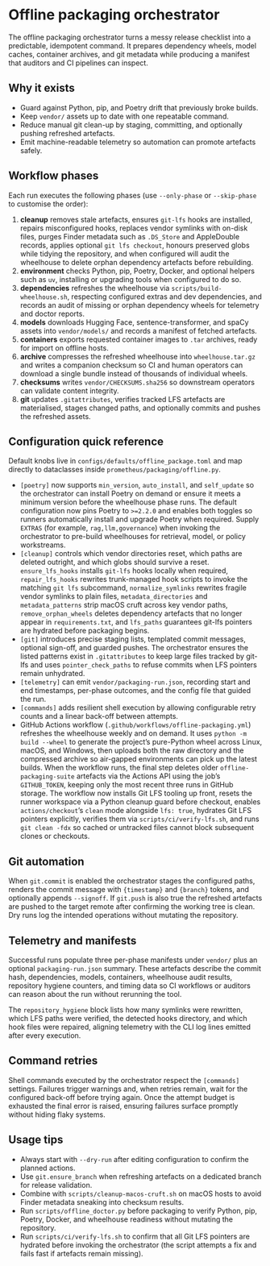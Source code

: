 # Offline packaging orchestrator

The offline packaging orchestrator turns a messy release checklist into a
predictable, idempotent command. It prepares dependency wheels, model caches,
container archives, and git metadata while producing a manifest that auditors
and CI pipelines can inspect.

## Why it exists

- Guard against Python, pip, and Poetry drift that previously broke builds.
- Keep `vendor/` assets up to date with one repeatable command.
- Reduce manual git clean-up by staging, committing, and optionally pushing
  refreshed artefacts.
- Emit machine-readable telemetry so automation can promote artefacts safely.

## Workflow phases

Each run executes the following phases (use `--only-phase` or `--skip-phase`
to customise the order):

1. **cleanup** removes stale artefacts, ensures `git-lfs` hooks are installed,
   repairs misconfigured hooks, replaces vendor symlinks with on-disk files,
   purges Finder metadata such as `.DS_Store` and AppleDouble records, applies
   optional `git lfs checkout`, honours preserved globs while tidying the
   repository, and when configured will audit the wheelhouse to delete orphan
   dependency artefacts before rebuilding.
2. **environment** checks Python, pip, Poetry, Docker, and optional helpers
   such as `uv`, installing or upgrading tools when configured to do so.
3. **dependencies** refreshes the wheelhouse via
   `scripts/build-wheelhouse.sh`, respecting configured extras and dev
   dependencies, and records an audit of missing or orphan dependency wheels
   for telemetry and doctor reports.
4. **models** downloads Hugging Face, sentence-transformer, and spaCy assets
   into `vendor/models/` and records a manifest of fetched artefacts.
5. **containers** exports requested container images to `.tar` archives,
   ready for import on offline hosts.
6. **archive** compresses the refreshed wheelhouse into `wheelhouse.tar.gz`
   and writes a companion checksum so CI and human operators can download a
   single bundle instead of thousands of individual wheels.
7. **checksums** writes `vendor/CHECKSUMS.sha256` so downstream operators can
   validate content integrity.
8. **git** updates `.gitattributes`, verifies tracked LFS artefacts are
   materialised, stages changed paths, and optionally commits and pushes the
   refreshed assets.

## Configuration quick reference

Default knobs live in `configs/defaults/offline_package.toml` and map directly
to dataclasses inside `prometheus/packaging/offline.py`.

- `[poetry]` now supports `min_version`, `auto_install`, and `self_update` so
  the orchestrator can install Poetry on demand or ensure it meets a minimum
  version before the wheelhouse phase runs. The default configuration now pins
  Poetry to `>=2.2.0` and enables both toggles so runners automatically install
  and upgrade Poetry when required. Supply `EXTRAS` (for example,
  `rag,llm,governance`) when invoking the orchestrator to pre-build wheelhouses
  for retrieval, model, or policy workstreams.
- `[cleanup]` controls which vendor directories reset, which paths are
  deleted outright, and which globs should survive a reset.
  `ensure_lfs_hooks` installs `git-lfs` hooks locally when required,
  `repair_lfs_hooks` rewrites trunk-managed hook scripts to invoke the
  matching `git lfs` subcommand,
  `normalize_symlinks` rewrites fragile vendor symlinks to plain files,
  `metadata_directories` and `metadata_patterns` strip macOS cruft across key
  vendor paths, `remove_orphan_wheels` deletes dependency artefacts that no
  longer appear in `requirements.txt`, and `lfs_paths` guarantees git-lfs
  pointers are hydrated before packaging begins.
- `[git]` introduces precise staging lists, templated commit messages, optional
  sign-off, and guarded pushes. The orchestrator ensures the listed patterns
  exist in `.gitattributes` to keep large files tracked by git-lfs and uses
  `pointer_check_paths` to refuse commits when LFS pointers remain unhydrated.
- `[telemetry]` can emit `vendor/packaging-run.json`, recording start and end
  timestamps, per-phase outcomes, and the config file that guided the run.
- `[commands]` adds resilient shell execution by allowing configurable retry
  counts and a linear back-off between attempts.
- GitHub Actions workflow (`.github/workflows/offline-packaging.yml`)
  refreshes the wheelhouse weekly and on demand. It uses
  `python -m build --wheel` to generate the project’s pure-Python wheel across
  Linux, macOS, and Windows, then uploads both the raw directory and the
  compressed archive so air-gapped environments can pick up the latest builds.
  When the workflow runs, the final step deletes older
  `offline-packaging-suite` artefacts via the Actions API using the job’s
  `GITHUB_TOKEN`, keeping only the most recent three runs in GitHub storage.
  The workflow now installs Git LFS tooling up front, resets the runner
  workspace via a Python cleanup guard before checkout, enables
  `actions/checkout`’s `clean` mode alongside `lfs: true`, hydrates Git LFS
  pointers explicitly, verifies them via `scripts/ci/verify-lfs.sh`, and runs
  `git clean -fdx` so cached or untracked files cannot block subsequent clones
  or checkouts.

## Git automation

When `git.commit` is enabled the orchestrator stages the configured paths,
renders the commit message with `{timestamp}` and `{branch}` tokens, and
optionally appends `--signoff`. If `git.push` is also true the refreshed
artefacts are pushed to the target remote after confirming the working tree is
clean. Dry runs log the intended operations without mutating the repository.

## Telemetry and manifests

Successful runs populate three per-phase manifests under `vendor/` plus an
optional `packaging-run.json` summary. These artefacts describe the commit
hash, dependencies, models, containers, wheelhouse audit results, repository
hygiene counters, and timing data so CI workflows or auditors can reason about
the run without rerunning the tool.

The `repository_hygiene` block lists how many symlinks were rewritten, which
LFS paths were verified, the detected hooks directory, and which hook files
were repaired, aligning telemetry with the CLI log lines emitted after every
execution.

## Command retries

Shell commands executed by the orchestrator respect the `[commands]` settings.
Failures trigger warnings and, when retries remain, wait for the configured
back-off before trying again. Once the attempt budget is exhausted the final
error is raised, ensuring failures surface promptly without hiding flaky
systems.

## Usage tips

- Always start with `--dry-run` after editing configuration to confirm the
  planned actions.
- Use `git.ensure_branch` when refreshing artefacts on a dedicated branch for
  release validation.
- Combine with `scripts/cleanup-macos-cruft.sh` on macOS hosts to avoid Finder
  metadata sneaking into checksum results.
- Run `scripts/offline_doctor.py` before packaging to verify Python, pip,
  Poetry, Docker, and wheelhouse readiness without mutating the repository.
- Run `scripts/ci/verify-lfs.sh` to confirm that all Git LFS pointers are
  hydrated before invoking the orchestrator (the script attempts a fix and
  fails fast if artefacts remain missing).
